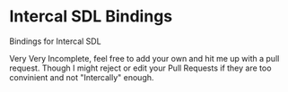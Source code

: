 # Intercal SDL Bindings
 Bindings for Intercal SDL
 
 Very Very Incomplete, feel free to add your own and hit me up with a pull request. Though I might reject or edit your Pull Requests if they are too convinient and not "Intercally" enough.
